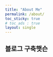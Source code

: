 ```yaml
---
title: "About Me"
permalink: /about/
toc_sticky: true
# toc_ads : true
layout: single
---
```


## 블로그 구축햇슨